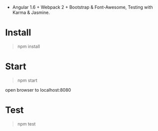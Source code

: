 * Angular 1.6 + Webpack 2 + Bootstrap & Font-Awesome, Testing with Karma & Jasmine.

# Install

> npm install

# Start

> npm start

open browser to localhost:8080

# Test

> npm test
